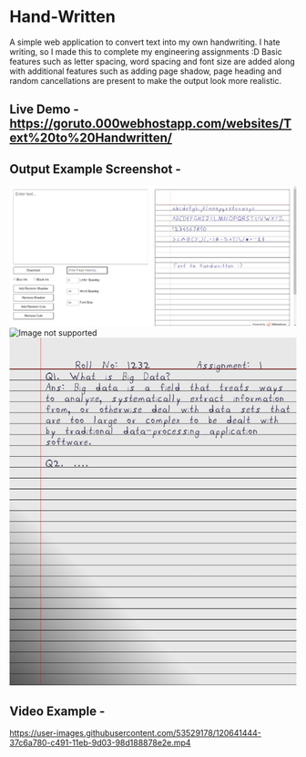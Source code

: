 # Hand-Written

A simple web application to convert text into my own handwriting. I hate writing, so I made this to complete my engineering assignments :D
Basic features such as letter spacing, word spacing and font size are added along with additional features such as adding page shadow, page heading and random cancellations are present to make the output look more realistic.

## Live Demo - https://goruto.000webhostapp.com/websites/Text%20to%20Handwritten/


## Output Example Screenshot -
![Image not supported](example/UI.png)
![Image not supported](example/page2.png)
![Image not supported](example/page.png)


## Video Example - 

https://user-images.githubusercontent.com/53529178/120641444-37c6a780-c491-11eb-9d03-98d188878e2e.mp4
